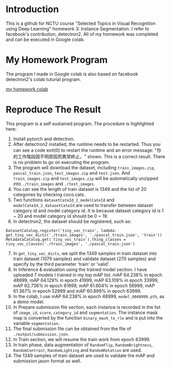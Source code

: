 # Introduction
This is a github for NCTU course "Selected Topics in Visual Recognition using Deep Learning" homework 3: Instance Segmentation.
I refer to facebook's contribution, detectron2.
All of my homework was completed and can be executed in Google colab.

# My Homework Program
The program I made in Google colab is also based on facebook detectron2's colab tuturial program.

[my homework colab](https://colab.research.google.com/drive/1q7osle8qPd_pxzBRpCtIQRPvbLXgXFh4?usp=sharing)

# Reproduce The Result
This program is a self sustained program. The procedure is highlighted here:

1. Install pytorch and detectron.
2. After detectron2 installed, the runtime needs to be restarted. Thus you can see a code exit(0) to restart the runtime and an error message: "你的工作階段因不明原因而異常終止。" shown. This is a correct result. There is no problem to go on executing the program.
3. The program will download the dataset, including `train_images.zip`, `pascal_train.json`, `test_images.zip` and `test.json`. And `train_images.zip` and `test_images.zip` will be automatically unzipped into `./train_images` and `./test_images`.
4. You can see the length of train dataset is 1349 and the list of 20 categories by checking coco.cats.
5. Two functions `datasetCateId_2_modelCateId` and `modelCateId_2_datasetCateId` are used to transfer between dataset category id and model category id. It is because dataset category id is 1 ~ 20 and model category id should be 0 ~ 19.
6. In detectron2, the dataset should be registered, such as:
<pre><code>DatasetCatalog.register('tiny_voc_train', lambda: get_tiny_voc_dicts('./train_images', './pascal_train.json', 'train'))
MetadataCatalog.get('tiny_voc_train').thing_classes = tiny_voc_classes('./train_images', './pascal_train.json') </code></pre>
7. In `get_tiny_voc_dicts`, we split the 1349 samples in train dataset into train dataset (1079 samples) and validate dataset (270 samples) and specify by the third parameter 'train' or 'valid'.
8. In Inference & evaluation using the trained model section. I have uploaded 7 models I trained in my top mAP list: mAP 64.238% in epoch 48999, mAP 64.129% in epoch 41999, mAP 63.109% in epoch 33999, mAP 62.736% in epoch 61999, mAP 61.604% in epoch 56999, mAP 61.367% in epoch 52999 and mAP 60.899% in epoch 63999.
9. In the colab, I use mAP 64.238% in epoch 48999, `model_0048999.pth`, as a demo model.
10. In Prepare submission file section, each instance is recorded in the list of `image_id`, `score`, `category_id` and `segmentation`. The instance mask map is converted by the function `binary_mask_to_rle` and is put into the variable `segmentation`.
11. The final submission file can be obtained from the file of `./output/submission.json`.
12. In Train section, we will resume the train work from epoch 63999.
13. In train phase, data augmentation of `RandomFlip`, `RandomBrightness`, `RandomContrast`, `RandomLighting` and `RandomRotation` are used.
14. The 1349 samples of train dataset are used to validate the mAP and submission jason format as well.
